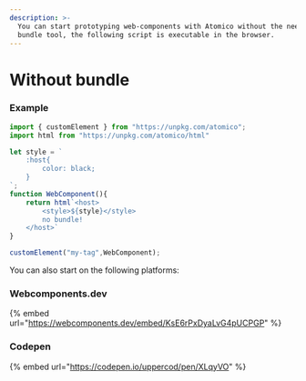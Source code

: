 ```yaml
---
description: >-
  You can start prototyping web-components with Atomico without the need for a
  bundle tool, the following script is executable in the browser.
---
```


# Without bundle

### Example

```javascript
import { customElement } from "https://unpkg.com/atomico";
import html from "https://unpkg.com/atomico/html"

let style = `
    :host{
        color: black;
    }
`;
function WebComponent(){
    return html`<host>
        <style>${style}</style>
        no bundle!
    </host>`
}

customElement("my-tag",WebComponent);
```

You can also start on the following platforms:

### Webcomponents.dev

{% embed url="https://webcomponents.dev/embed/KsE6rPxDyaLvG4pUCPGP" %}

### Codepen

{% embed url="https://codepen.io/uppercod/pen/XLqyVO" %}



